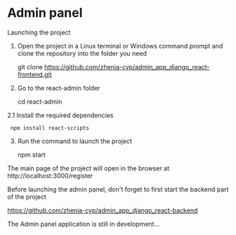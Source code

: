 # Admin panel

Launching the project

1.   Open the project in a Linux terminal or Windows command prompt
     and clone the repository into the folder you need

     git clone https://github.com/zhenia-cyp/admin_app_django_react-frontend.git

2.   Go to the react-admin folder

     cd react-admin

2.1  Install the required dependencies

     npm install react-scripts

3.   Run the command to launch the project

     npm start

The main page of the project will open in the browser at http://localhost:3000/register

Before launching the admin panel, don't forget to first start the backend part of the project

https://github.com/zhenia-cyp/admin_app_django_react-backend

The Admin panel application is still in development...
